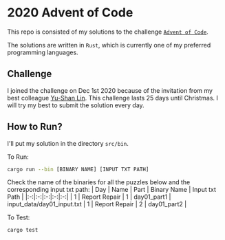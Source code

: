 # 2020 Advent of Code
This repo is consisted of my solutions to the challenge [`Advent of Code`](https://adventofcode.com/).

The solutions are written in `Rust`, which is currently one of my preferred programming languages.

## Challenge
I joined the challenge on Dec 1st 2020 because of the invitation from my best colleague [Yu-Shan Lin](https://github.com/SLMT). This challenge lasts 25 days until Christmas. I will try my best to submit the solution every day.

## How to Run?
I'll put my solution in the directory `src/bin`.

To Run:
```sh
cargo run --bin [BINARY NAME] [INPUT TXT PATH]
```

Check the name of the binaries for all the puzzles below and the corresponding input txt path:
| Day | Name | Part | Binary Name | Input txt Path |
|:-:|:-:|:-:|:-:|:-:|
| 1 | Report Repair | 1 | day01_part1 | input_data/day01_input.txt
| 1 | Report Repair | 2 | day01_part2 |

To Test:
```sh
cargo test
```
